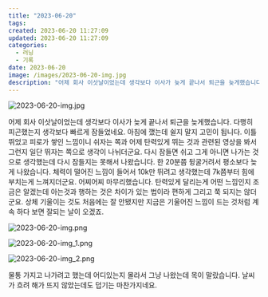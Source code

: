 ```yaml
---
title: "2023-06-20"
tags:
created: 2023-06-20 11:27:09
updated: 2023-06-20 11:27:09
categories:
  - 러닝
  - 기록
date: 2023-06-20
image: /images/2023-06-20-img.jpg
description: "어제 회사 이삿날이었는데 생각보다 이사가 늦게 끝나서 퇴근을 늦게했습니다. 다행히 피곤했는지 생각보다 빠르게 잠들었네요. 아침에 깼는데 쉴지 말지 고민이 됩니다. 이틀 뛰었고 피로가 쌓인 느낌이니 쉬자는 쪽과 어제 탄력있게 뛰는 것과 관련된 영상을 봐서 그런지 일단 뛰자는 쪽으로 생각이"
---
```


![2023-06-20-img.jpg](/images/2023-06-20-img.jpg)
 
 

어제 회사 이삿날이었는데 생각보다 이사가 늦게 끝나서 퇴근을 늦게했습니다. 다행히 피곤했는지 생각보다 빠르게 잠들었네요. 아침에 깼는데 쉴지 말지 고민이 됩니다. 이틀 뛰었고 피로가 쌓인 느낌이니 쉬자는 쪽과 어제 탄력있게 뛰는 것과 관련된 영상을 봐서 그런지 일단 뛰자는 쪽으로 생각이 나뉘더군요. 다시 잠들면 쉬고 그게 아니면 나가는 것으로 생각했는데 다시 잠들지는 못해서 나왔습니다. 한 20분쯤 뒹굴거려서 평소보다 늦게 나왔습니다.
체력이 떨어진 느낌이 들어서 10k만 뛰려고 생각했는데 7k쯤부터 힘에 부치는게 느껴지더군요. 어찌어찌 마무리했습니다.
탄력있게 달리는게 어떤 느낌인지 조금은 알겠는데 아는것과 행하는 것은 차이가 있는 법이라 편하게 그리고 쭉 되지는 않더군요. 상체 기울이는 것도 처음에는 잘 안됐지만 지금은 기울어진 느낌이 드는 것처럼 계속 하다 보면 잘되는 날이 오겠죠.

 
 ![2023-06-20-img.png](/images/2023-06-20-img.png)
 
 

 
 ![2023-06-20-img_1.png](/images/2023-06-20-img_1.png)
 
 

 
 ![2023-06-20-img_2.png](/images/2023-06-20-img_2.png)
 
 

물통 가지고 나가려고 했는데 어디있는지 몰라서 그냥 나왔는데 목이 말랐습니다.
날씨가 흐려 해가 뜨지 않았는데도 덥기는 마찬가지네요.
